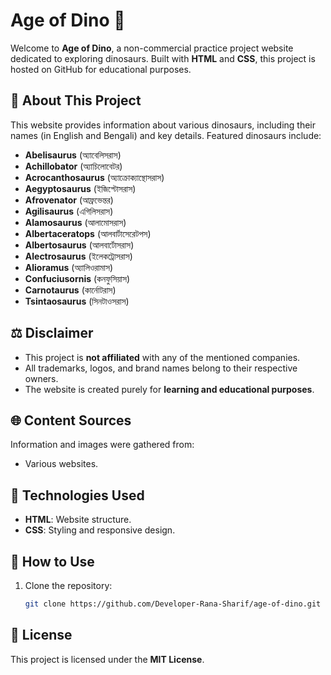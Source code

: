 # Age of Dino 🦖

Welcome to **Age of Dino**, a non-commercial practice project website dedicated to exploring dinosaurs. Built with **HTML** and **CSS**, this project is hosted on GitHub for educational purposes.

## 📖 About This Project

This website provides information about various dinosaurs, including their names (in English and Bengali) and key details. Featured dinosaurs include:
- **Abelisaurus** (অ্যাবেলিসরাস)
- **Achillobator** (অ্যাচিলোবেটর)
- **Acrocanthosaurus** (অ্যাক্রোক্যান্থোসরাস)
- **Aegyptosaurus** (ইজিপ্টোসরাস)
- **Afrovenator** (আফ্রভেন্তর)
- **Agilisaurus** (এগিলিসরাস)
- **Alamosaurus** (আলামোসরাস)
- **Albertaceratops** (আলবার্টাসেরেটপস)
- **Albertosaurus** (আলবার্টোসরাস)
- **Alectrosaurus** (ইলেকট্রোসরাস)
- **Alioramus** (অ্যালিওরামাস)
- **Confuciusornis** (কনফুসিয়াস)
- **Carnotaurus** (কার্নোটরাস)
- **Tsintaosaurus** (সিনটাওসরাস)

## ⚖️ Disclaimer
- This project is **not affiliated** with any of the mentioned companies.  
- All trademarks, logos, and brand names belong to their respective owners.  
- The website is created purely for **learning and educational purposes**.

## 🌐 Content Sources
Information and images were gathered from:
- Various websites.

## 🚀 Technologies Used
- **HTML**: Website structure.
- **CSS**: Styling and responsive design.

## 📂 How to Use
1. Clone the repository:
   ```bash
   git clone https://github.com/Developer-Rana-Sharif/age-of-dino.git

## 📜 License

This project is licensed under the **MIT License**. 
